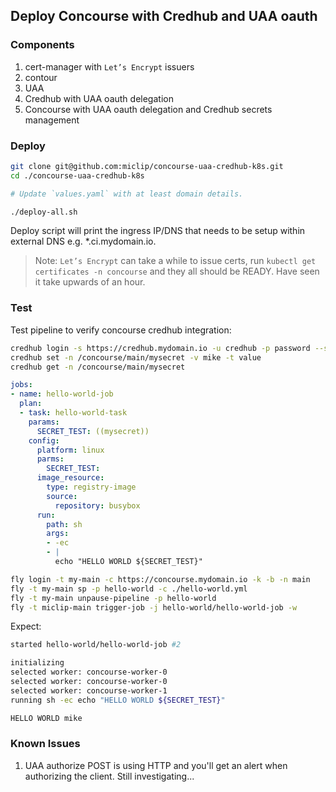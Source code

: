 ## Deploy Concourse with Credhub and UAA oauth

### Components 

1. cert-manager with `Let’s Encrypt` issuers
2. contour
3. UAA 
4. Credhub with UAA oauth delegation 
5. Concourse with UAA oauth delegation and Credhub secrets management 

### Deploy

~~~sh
git clone git@github.com:miclip/concourse-uaa-credhub-k8s.git
cd ./concourse-uaa-credhub-k8s

# Update `values.yaml` with at least domain details. 

./deploy-all.sh 
~~~

Deploy script will print the ingress IP/DNS that needs to be setup within external DNS e.g. *.ci.mydomain.io. 

> Note: `Let’s Encrypt` can take a while to issue certs, run `kubectl get certificates -n concourse` and they all should be READY. Have seen it take upwards of an hour. 

### Test 

Test pipeline to verify concourse credhub integration: 

~~~sh 
credhub login -s https://credhub.mydomain.io -u credhub -p password --skip-tls-validation
credhub set -n /concourse/main/mysecret -v mike -t value
credhub get -n /concourse/main/mysecret 
~~~

~~~yaml
jobs:
- name: hello-world-job
  plan:
  - task: hello-world-task
    params:
      SECRET_TEST: ((mysecret))
    config:
      platform: linux
      parms:
        SECRET_TEST:
      image_resource:
        type: registry-image
        source:
          repository: busybox 
      run:
        path: sh
        args:
        - -ec
        - |
          echo "HELLO WORLD ${SECRET_TEST}"
~~~

~~~sh 
fly login -t my-main -c https://concourse.mydomain.io -k -b -n main
fly -t my-main sp -p hello-world -c ./hello-world.yml
fly -t my-main unpause-pipeline -p hello-world
fly -t miclip-main trigger-job -j hello-world/hello-world-job -w
~~~

Expect: 
~~~sh 
started hello-world/hello-world-job #2

initializing
selected worker: concourse-worker-0
selected worker: concourse-worker-0
selected worker: concourse-worker-1
running sh -ec echo "HELLO WORLD ${SECRET_TEST}"

HELLO WORLD mike
~~~

### Known Issues

1. UAA authorize POST is using HTTP and you'll get an alert when authorizing the client. Still investigating...
